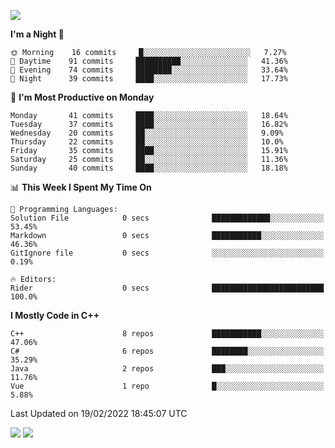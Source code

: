 ![](https://komarev.com/ghpvc/?username=lilpidgey&color=red)
<!--START_SECTION:waka-->
**I'm a Night 🦉** 

```text
🌞 Morning    16 commits     █░░░░░░░░░░░░░░░░░░░░░░░░   7.27% 
🌆 Daytime    91 commits     ██████████░░░░░░░░░░░░░░░   41.36% 
🌃 Evening    74 commits     ████████░░░░░░░░░░░░░░░░░   33.64% 
🌙 Night      39 commits     ████░░░░░░░░░░░░░░░░░░░░░   17.73%

```
📅 **I'm Most Productive on Monday** 

```text
Monday       41 commits     ████░░░░░░░░░░░░░░░░░░░░░   18.64% 
Tuesday      37 commits     ████░░░░░░░░░░░░░░░░░░░░░   16.82% 
Wednesday    20 commits     ██░░░░░░░░░░░░░░░░░░░░░░░   9.09% 
Thursday     22 commits     ██░░░░░░░░░░░░░░░░░░░░░░░   10.0% 
Friday       35 commits     ████░░░░░░░░░░░░░░░░░░░░░   15.91% 
Saturday     25 commits     ██░░░░░░░░░░░░░░░░░░░░░░░   11.36% 
Sunday       40 commits     ████░░░░░░░░░░░░░░░░░░░░░   18.18%

```


📊 **This Week I Spent My Time On** 

```text
💬 Programming Languages: 
Solution File            0 secs              █████████████░░░░░░░░░░░░   53.45% 
Markdown                 0 secs              ███████████░░░░░░░░░░░░░░   46.36% 
GitIgnore file           0 secs              ░░░░░░░░░░░░░░░░░░░░░░░░░   0.19%

🔥 Editors: 
Rider                    0 secs              █████████████████████████   100.0%

```

**I Mostly Code in C++** 

```text
C++                      8 repos             ███████████░░░░░░░░░░░░░░   47.06% 
C#                       6 repos             ████████░░░░░░░░░░░░░░░░░   35.29% 
Java                     2 repos             ███░░░░░░░░░░░░░░░░░░░░░░   11.76% 
Vue                      1 repo              █░░░░░░░░░░░░░░░░░░░░░░░░   5.88%

```



 Last Updated on 19/02/2022 18:45:07 UTC
<!--END_SECTION:waka-->
![](https://hit.yhype.me/github/profile?user_id=42968544)
![](https://komarev.com/ghpvc/?lilpidgey)
